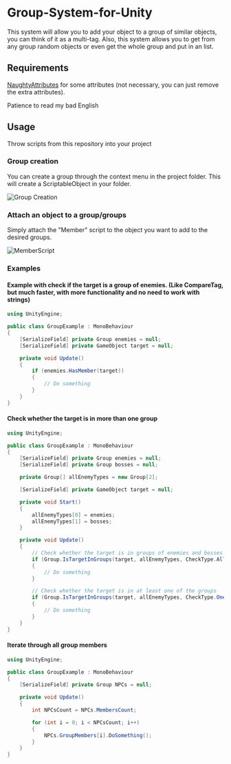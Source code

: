 # Group-System-for-Unity

This system will allow you to add your object to a group of similar objects, you can think of it as a multi-tag. Also, this system allows you to get from any group random objects or even get the whole group and put in an list.

## Requirements
[NaughtyAttributes](https://github.com/dbrizov/NaughtyAttributes) for some attributes (not necessary, you can just remove the extra attributes).

Patience to read my bad English

## Usage
Throw scripts from this repository into your project

### Group creation
You can create a group through the context menu in the project folder. This will create a ScriptableObject in your folder.

![Group Creation](https://i.gyazo.com/14ecd854f94ccaeba75405147aa10850.png)

### Attach an object to a group/groups

Simply attach the "Member" script to the object you want to add to the desired groups.

![MemberScript](https://i.gyazo.com/10a39a8cdd0050065923af66082fb111.png)

### Examples

#### Example with check if the target is a group of enemies. (Like CompareTag, but much faster, with more functionality and no need to work with strings)

```csharp
using UnityEngine;

public class GroupExample : MonoBehaviour
{
	[SerializeField] private Group enemies = null;
	[SerializeField] private GameObject target = null;

	private void Update()
	{
		if (enemies.HasMember(target))
		{
			// Do something
		}
	}
}
```

#### Check whether the target is in more than one group

```csharp
using UnityEngine;

public class GroupExample : MonoBehaviour
{
	[SerializeField] private Group enemies = null;
	[SerializeField] private Group bosses = null;

	private Group[] allEnemyTypes = new Group[2];

	[SerializeField] private GameObject target = null;

	private void Start()
	{
		allEnemyTypes[0] = enemies;
		allEnemyTypes[1] = bosses;
	}

	private void Update()
	{
		// Check whether the target is in groups of enemies and bosses
		if (Group.IsTargetInGroups(target, allEnemyTypes, CheckType.AllGroups))
		{
			// Do something
		}

		// Check whether the target is in at least one of the groups
		if (Group.IsTargetInGroups(target, allEnemyTypes, CheckType.OneGroup))
		{
			// Do something
		}
	}
}
```

#### Iterate through all group members

```csharp
using UnityEngine;

public class GroupExample : MonoBehaviour
{
	[SerializeField] private Group NPCs = null;

	private void Update()
	{
		int NPCsCount = NPCs.MembersCount;

		for (int i = 0; i < NPCsCount; i++)
		{
			NPCs.GroupMembers[i].DoSomething();
		}
	}
}
```
